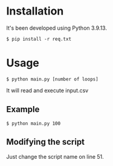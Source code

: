 # Installation
It's been developed using Python 3.9.13.

`$ pip install -r req.txt`

# Usage
`$ python main.py [number of loops]`

It will read and execute input.csv
## Example
`$ python main.py 100`

## Modifying the script
Just change the script name on line 51.
